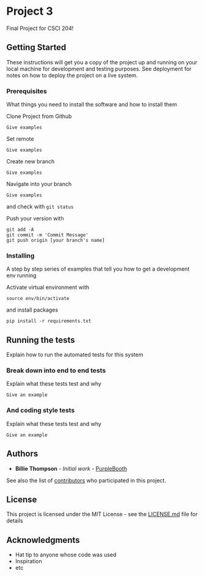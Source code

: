 # Project 3

Final Project for CSCI 204!

## Getting Started

These instructions will get you a copy of the project up and running on your local machine for development and testing purposes. See deployment for notes on how to deploy the project on a live system.

### Prerequisites

What things you need to install the software and how to install them

Clone Project from Github

```
Give examples
```

Set remote

```
Give examples
```

Create new branch

```
Give examples
```

Navigate into your branch

```
Give examples
```

and check with ```git status```

Push your version with

```
git add -A
git commit -m 'Commit Message'
git push origin [your branch's name]
```

### Installing

A step by step series of examples that tell you how to get a development env running

Activate virtual environment with

```
source env/bin/activate
```

and install packages

```
pip install -r requirements.txt
```

## Running the tests

Explain how to run the automated tests for this system

### Break down into end to end tests

Explain what these tests test and why

```
Give an example
```

### And coding style tests

Explain what these tests test and why

```
Give an example
```

## Authors

* **Billie Thompson** - *Initial work* - [PurpleBooth](https://github.com/PurpleBooth)

See also the list of [contributors](https://github.com/your/project/contributors) who participated in this project.

## License

This project is licensed under the MIT License - see the [LICENSE.md](LICENSE.md) file for details

## Acknowledgments

* Hat tip to anyone whose code was used
* Inspiration
* etc
